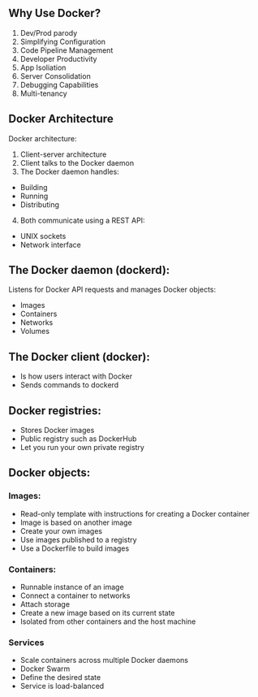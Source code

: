 ## Why Use Docker?
 1. Dev/Prod parody
 2. Simplifying Configuration
 3. Code Pipeline Management
 4. Developer Productivity
 5. App Isoliation
 6. Server Consolidation
 7. Debugging Capabilities
 8. Multi-tenancy

## Docker Architecture
Docker architecture:
1. Client-server architecture
2. Client talks to the Docker daemon
3. The Docker daemon handles:
 - Building
 - Running
 - Distributing
4. Both communicate using a REST API:
 - UNIX sockets
 - Network interface

## The Docker daemon (dockerd):
Listens for Docker API requests and manages Docker objects:
 - Images
 - Containers
 - Networks
 - Volumes

## The Docker client (docker):
 - Is how users interact with Docker
 - Sends commands to dockerd
 
## Docker registries:
 - Stores Docker images
 - Public registry such as DockerHub
 - Let you run your own private registry

## Docker objects:
 ### Images:
 - Read-only template with instructions for creating a Docker container 
 - Image is based on another image
 - Create your own images
 - Use images published to a registry
 - Use a Dockerfile to build images
 ### Containers:
 - Runnable instance of an image
 - Connect a container to networks
 - Attach storage
 - Create a new image based on its current state
 - Isolated from other containers and the host machine
 ### Services
 - Scale containers across multiple Docker daemons
 - Docker Swarm
 - Define the desired state
 - Service is load-balanced
